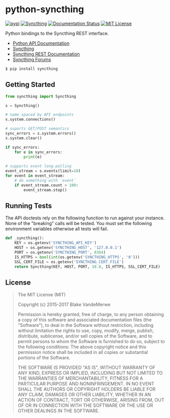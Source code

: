 python-syncthing
================

[![pypi](https://img.shields.io/pypi/v/syncthing.svg?style=flat)](https://pypi.python.org/pypi/syncthing)
[![Syncthing](https://img.shields.io/badge/syncthing-0.14.36-blue.svg?style=flat)](https://syncthing.net)
[![Documentation Status](https://readthedocs.org/projects/python-syncthing/badge/?version=latest)](http://python-syncthing.readthedocs.io/en/latest/?badge=latest)
[![MIT License](https://img.shields.io/github/license/blakev/python-syncthing.svg?style=flat)](https://github.com/blakev/python-syncthing/blob/master/LICENSE)


Python bindings to the Syncthing REST interface.

- [Python API Documentation](http://python-syncthing.readthedocs.io/en/latest/)
- [Syncthing](https://syncthing.net/)
- [Syncthing REST Documentation](https://docs.syncthing.net/dev/rest.html)
- [Syncthing Forums](https://forum.syncthing.net/)


```bash
$ pip install syncthing
```

## Getting Started

```python
from syncthing import Syncthing

s = Syncthing()

# name spaced by API endpoints
s.system.connections()

# suports GET/POST semantics
sync_errors = s.system.errors()
s.system.clear()

if sync_errors:
    for e in sync_errors:
        print(e)
        
# supports event long-polling
event_stream = s.events(limit=10)
for event in event_stream:
    # do something with `event`
    if event_stream.count > 100:
        event_stream.stop()
```

## Running Tests

The API doctests rely on the following function to run against your instance.
None of the "breaking" calls will be tested. You must set the following environment
variables otherwise all tests will fail.

```python
def _syncthing():
    KEY = os.getenv('SYNCTHING_API_KEY')
    HOST = os.getenv('SYNCTHING_HOST', '127.0.0.1')
    PORT = os.getenv('SYNCTHING_PORT', 8384)
    IS_HTTPS = bool(int(os.getenv('SYNCTHING_HTTPS', '0')))
    SSL_CERT_FILE = os.getenv('SYNCTHING_CERT_FILE')
    return Syncthing(KEY, HOST, PORT, 10.0, IS_HTTPS, SSL_CERT_FILE)
```

## License

> The MIT License (MIT)
>
> Copyright (c) 2015-2017 Blake VandeMerwe
>
> Permission is hereby granted, free of charge, to any person obtaining a copy
> of this software and associated documentation files (the "Software"), to deal
> in the Software without restriction, including without limitation the rights
> to use, copy, modify, merge, publish, distribute, sublicense, and/or sell
> copies of the Software, and to permit persons to whom the Software is
> furnished to do so, subject to the following conditions:
> The above copyright notice and this permission notice shall be included in all
> copies or substantial portions of the Software.
>
> THE SOFTWARE IS PROVIDED "AS IS", WITHOUT WARRANTY OF ANY KIND, EXPRESS OR
> IMPLIED, INCLUDING BUT NOT LIMITED TO THE WARRANTIES OF MERCHANTABILITY,
> FITNESS FOR A PARTICULAR PURPOSE AND NONINFRINGEMENT. IN NO EVENT SHALL THE
> AUTHORS OR COPYRIGHT HOLDERS BE LIABLE FOR ANY CLAIM, DAMAGES OR OTHER
> LIABILITY, WHETHER IN AN ACTION OF CONTRACT, TORT OR OTHERWISE, ARISING FROM,
> OUT OF OR IN CONNECTION WITH THE SOFTWARE OR THE USE OR OTHER DEALINGS IN THE
> SOFTWARE.
